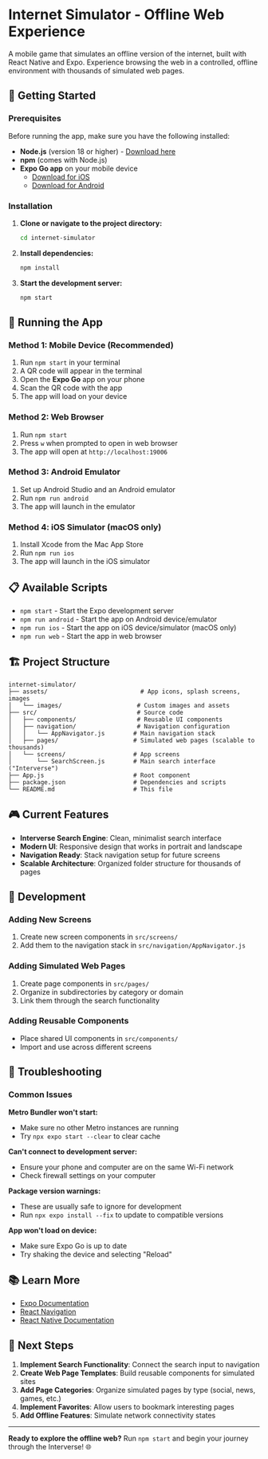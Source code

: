 # Internet Simulator - Offline Web Experience

A mobile game that simulates an offline version of the internet, built with React Native and Expo. Experience browsing the web in a controlled, offline environment with thousands of simulated web pages.

## 🚀 Getting Started

### Prerequisites

Before running the app, make sure you have the following installed:

- **Node.js** (version 18 or higher) - [Download here](https://nodejs.org/)
- **npm** (comes with Node.js)
- **Expo Go app** on your mobile device
  - [Download for iOS](https://apps.apple.com/app/expo-go/id982107779)
  - [Download for Android](https://play.google.com/store/apps/details?id=host.exp.exponent)

### Installation

1. **Clone or navigate to the project directory:**
   ```bash
   cd internet-simulator
   ```

2. **Install dependencies:**
   ```bash
   npm install
   ```

3. **Start the development server:**
   ```bash
   npm start
   ```

## 📱 Running the App

### Method 1: Mobile Device (Recommended)
1. Run `npm start` in your terminal
2. A QR code will appear in the terminal
3. Open the **Expo Go** app on your phone
4. Scan the QR code with the app
5. The app will load on your device

### Method 2: Web Browser
1. Run `npm start`
2. Press `w` when prompted to open in web browser
3. The app will open at `http://localhost:19006`

### Method 3: Android Emulator
1. Set up Android Studio and an Android emulator
2. Run `npm run android`
3. The app will launch in the emulator

### Method 4: iOS Simulator (macOS only)
1. Install Xcode from the Mac App Store
2. Run `npm run ios`
3. The app will launch in the iOS simulator

## 📋 Available Scripts

- `npm start` - Start the Expo development server
- `npm run android` - Start the app on Android device/emulator
- `npm run ios` - Start the app on iOS device/simulator (macOS only)
- `npm run web` - Start the app in web browser

## 🏗️ Project Structure

```
internet-simulator/
├── assets/                          # App icons, splash screens, images
│   └── images/                     # Custom images and assets
├── src/                            # Source code
│   ├── components/                 # Reusable UI components
│   ├── navigation/                 # Navigation configuration
│   │   └── AppNavigator.js        # Main navigation stack
│   ├── pages/                     # Simulated web pages (scalable to thousands)
│   └── screens/                   # App screens
│       └── SearchScreen.js        # Main search interface ("Interverse")
├── App.js                         # Root component
├── package.json                   # Dependencies and scripts
└── README.md                      # This file
```

## 🎮 Current Features

- **Interverse Search Engine**: Clean, minimalist search interface
- **Modern UI**: Responsive design that works in portrait and landscape
- **Navigation Ready**: Stack navigation setup for future screens
- **Scalable Architecture**: Organized folder structure for thousands of pages

## 🚧 Development

### Adding New Screens
1. Create new screen components in `src/screens/`
2. Add them to the navigation stack in `src/navigation/AppNavigator.js`

### Adding Simulated Web Pages
1. Create page components in `src/pages/`
2. Organize in subdirectories by category or domain
3. Link them through the search functionality

### Adding Reusable Components
- Place shared UI components in `src/components/`
- Import and use across different screens

## 🔧 Troubleshooting

### Common Issues

**Metro Bundler won't start:**
- Make sure no other Metro instances are running
- Try `npx expo start --clear` to clear cache

**Can't connect to development server:**
- Ensure your phone and computer are on the same Wi-Fi network
- Check firewall settings on your computer

**Package version warnings:**
- These are usually safe to ignore for development
- Run `npx expo install --fix` to update to compatible versions

**App won't load on device:**
- Make sure Expo Go is up to date
- Try shaking the device and selecting "Reload"

## 📚 Learn More

- [Expo Documentation](https://docs.expo.dev/)
- [React Navigation](https://reactnavigation.org/)
- [React Native Documentation](https://reactnative.dev/)

## 🎯 Next Steps

1. **Implement Search Functionality**: Connect the search input to navigation
2. **Create Web Page Templates**: Build reusable components for simulated sites
3. **Add Page Categories**: Organize simulated pages by type (social, news, games, etc.)
4. **Implement Favorites**: Allow users to bookmark interesting pages
5. **Add Offline Features**: Simulate network connectivity states

---

**Ready to explore the offline web?** Run `npm start` and begin your journey through the Interverse! 🌐
